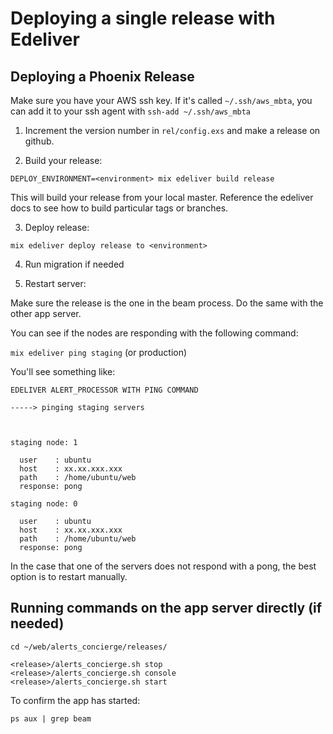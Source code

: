 # Deploying a single release with Edeliver

## Deploying a Phoenix Release

Make sure you have your AWS ssh key. If it's called `~/.ssh/aws_mbta`, you
can add it to your ssh agent with `ssh-add ~/.ssh/aws_mbta`

1. Increment the version number in `rel/config.exs` and make a release on github.

2. Build your release:

`DEPLOY_ENVIRONMENT=<environment> mix edeliver build release`

This will build your release from your local master. Reference the edeliver docs
to see how to build particular tags or branches.

3. Deploy release:

`mix edeliver deploy release to <environment>`

4. Run migration if needed

5. Restart server:

Make sure the release is the one in the beam process. Do the same with the other app server.

You can see if the nodes are responding with the following command:

`mix edeliver ping staging` (or production)

You'll see something like:

```
EDELIVER ALERT_PROCESSOR WITH PING COMMAND

-----> pinging staging servers



staging node: 1

  user    : ubuntu
  host    : xx.xx.xxx.xxx
  path    : /home/ubuntu/web
  response: pong

staging node: 0

  user    : ubuntu
  host    : xx.xx.xxx.xxx
  path    : /home/ubuntu/web
  response: pong
```

In the case that one of the servers does not respond with a pong, the best option is to restart manually.

## Running commands on the app server directly (if needed)

```
cd ~/web/alerts_concierge/releases/

<release>/alerts_concierge.sh stop
<release>/alerts_concierge.sh console
<release>/alerts_concierge.sh start
```

To confirm the app has started:

```
ps aux | grep beam
```
